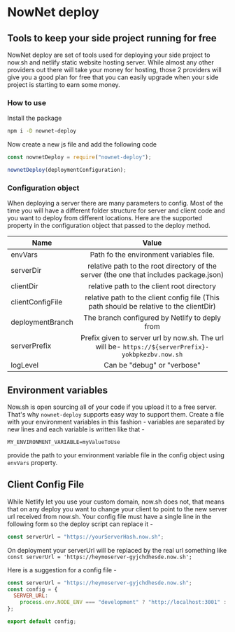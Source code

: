 # NowNet deploy

## Tools to keep your side project running for free

NowNet deploy are set of tools used for deploying your side project to now.sh and netlify static website hosting server. While almost any other providers out there will take your money for hosting, those 2 providers will give you a good plan for free that you can easily upgrade when your side project is starting to earn some money.

### How to use

Install the package

```bash
npm i -D nownet-deploy
```

Now create a new js file and add the following code

```js
const nownetDeploy = require("nownet-deploy");

nownetDeploy(deploymentConfiguration);
```

### Configuration object

When deploying a server there are many parameters to config. Most of the time you will have a different folder structure for server and client code and you want to deploy from different locations. Here are the supported property in the configuration object that passed to the deploy method.

| Name             |                                               Value                                                |
| ---------------- | :------------------------------------------------------------------------------------------------: |
| envVars          |                              Path fo the environment variables file.                               |
| serverDir        |       relative path to the root directory of the server (the one that includes package.json)       |
| clientDir        |                             relative path to the client root directory                             |
| clientConfigFile |      relative path to the client config file (This path should be relative to the clientDir)       |
| deploymentBranch |                           The branch configured by Netlify to deply from                           |
| serverPrefix     | Prefix given to server url by now.sh. The url will be- `https://${serverPrefix}-yokbpkezbv.now.sh` |
| logLevel         |                                    Can be "debug" or "verbose"                                     |

## Environment variables

Now.sh is open sourcing all of your code if you upload it to a free server. That's why `nownet-deploy` supports easy way to support them. Create a file with your environment variables in this fashion - variables are separated by new lines and each variable is written like that -

```text
MY_ENVIRONMENT_VARIABLE=myValueToUse
```

provide the path to your environment variable file in the config object using `envVars` property.

## Client Config File

While Netlify let you use your custom domain, now.sh does not, that means that on any deploy you want to change your client to point to the new server url received from now.sh. Your config file must have a single line in the following form so the deploy script can replace it -

```js
const serverUrl = "https://yourServerHash.now.sh";
```

On deployment your serverUrl will be replaced by the real url something like `const serverUrl = 'https://heymoserver-gyjchdhesde.now.sh';`

Here is a suggestion for a config file -

```js
const serverUrl = "https://heymoserver-gyjchdhesde.now.sh";
const config = {
  SERVER_URL:
    process.env.NODE_ENV === "development" ? "http://localhost:3001" : serverUrl
};

export default config;
```
